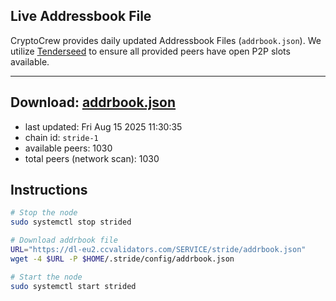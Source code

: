## Live Addressbook File

CryptoCrew provides daily updated Addressbook Files (`addrbook.json`). We utilize [Tenderseed](https://github.com/binaryholdings/tenderseed) to ensure all provided peers have open P2P slots available.

---
**Download: [addrbook.json](https://dl-eu2.ccvalidators.com/SERVICE/stride/addrbook.json)**
---

- last updated: Fri Aug 15 2025 11:30:35
- chain id: `stride-1`
- available peers: 1030
- total peers (network scan): 1030

## Instructions
```sh
# Stop the node
sudo systemctl stop strided

# Download addrbook file
URL="https://dl-eu2.ccvalidators.com/SERVICE/stride/addrbook.json"
wget -4 $URL -P $HOME/.stride/config/addrbook.json

# Start the node
sudo systemctl start strided
```
